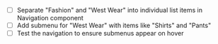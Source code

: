 - [ ] Separate "Fashion" and "West Wear" into individual list items in Navigation component
- [ ] Add submenu for "West Wear" with items like "Shirts" and "Pants"
- [ ] Test the navigation to ensure submenus appear on hover

